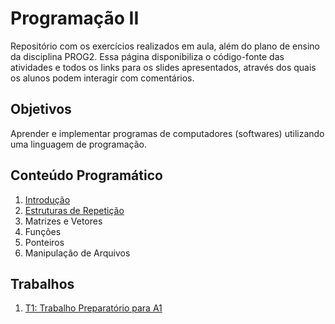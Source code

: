 # Programação II

Repositório com os exercícios realizados em aula, além do plano de ensino da disciplina PROG2. Essa página disponibiliza o código-fonte das atividades e todos os links para os slides apresentados, através dos quais os alunos podem interagir com comentários.

## Objetivos

Aprender e implementar programas de computadores (softwares) utilizando uma linguagem de programação.

## Conteúdo Programático

1. [Introdução](https://docs.google.com/presentation/d/1qIWu_g0MLkWfA58HrPGIM_Lr6t3hEixc9Gl7Q2NIozc/edit?usp=sharing)
2. [Estruturas de Repetição](https://docs.google.com/presentation/d/1_Ka6GPFhTMyNncmnf25PjP-KWT4bvZWQr5TOaErwRyQ/edit?usp=sharing)
3. Matrizes e Vetores
4. Funções
5. Ponteiros
6. Manipulação de Arquivos


## Trabalhos

1. [T1: Trabalho Preparatório para A1](https://docs.google.com/presentation/d/1YUf2Bdj3AXD-rQXuDT4gWch1qpC0atwJXhjR1aN5lKs/edit?usp=sharing)
